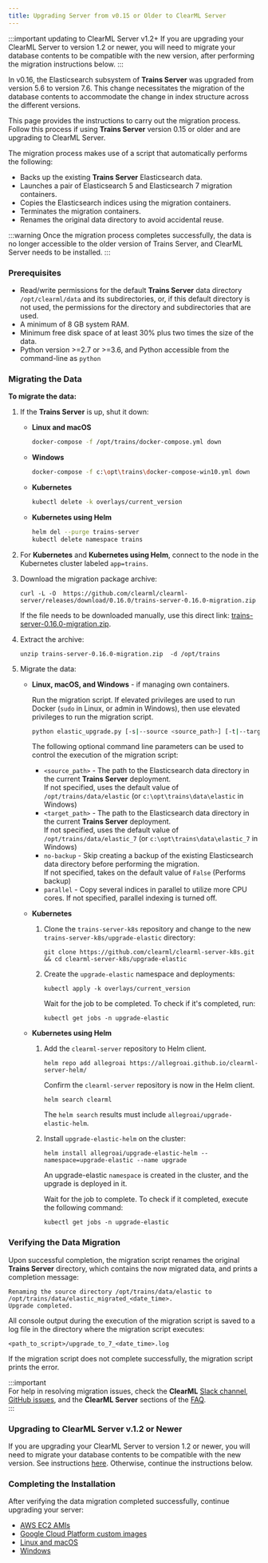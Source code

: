 ```yaml
---
title: Upgrading Server from v0.15 or Older to ClearML Server
---
```


:::important updating to ClearML Server v1.2+
If you are upgrading your ClearML Server to version 1.2 or newer, you will need to migrate your database contents to be compatible with the new version, 
after performing the migration instructions below. 
:::

In v0.16, the Elasticsearch subsystem of **Trains Server** was upgraded from version 5.6 to version 7.6. This change necessitates 
the migration of the database contents to accommodate the change in index structure across the different versions.  
  
This page provides the instructions to carry out the migration process. Follow this process if using **Trains Server** 
version 0.15 or older and are upgrading to ClearML Server. 
  
The migration process makes use of a script that automatically performs the following:

* Backs up the existing **Trains Server** Elasticsearch data.
* Launches a pair of Elasticsearch 5 and Elasticsearch 7 migration containers.
* Copies the Elasticsearch indices using the migration containers.
* Terminates the migration containers.
* Renames the original data directory to avoid accidental reuse.


:::warning 
Once the migration process completes successfully, the data is no longer accessible to the older version of Trains Server, 
and ClearML Server needs to be installed.
:::

### Prerequisites


* Read/write permissions for the default **Trains Server** data directory `/opt/clearml/data` and its subdirectories, or, 
  if this default directory is not used, the permissions for the directory and subdirectories that are used.
* A minimum of 8 GB system RAM.
* Minimum free disk space of at least 30% plus two times the size of the data.
* Python version >=2.7 or >=3.6, and Python accessible from the command-line as `python`

### Migrating the Data

**To migrate the data:**

1. If the **Trains Server** is up, shut it down:

    * **Linux and macOS**
    
        ```bash
        docker-compose -f /opt/trains/docker-compose.yml down
        ```
   
    * **Windows**
            
        ```bash
        docker-compose -f c:\opt\trains\docker-compose-win10.yml down
        ```
            
    * **Kubernetes**
        
        ```bash
        kubectl delete -k overlays/current_version
        ```
    
    * **Kubernetes using Helm**
    
        ```bash
        helm del --purge trains-server
        kubectl delete namespace trains          
        ```      
            
1. For **Kubernetes** and **Kubernetes using Helm**, connect to the node in the Kubernetes cluster labeled `app=trains`.
                
1. Download the migration package archive:

   ``` 
   curl -L -O  https://github.com/clearml/clearml-server/releases/download/0.16.0/trains-server-0.16.0-migration.zip
   ```
   
   If the file needs to be downloaded manually, use this direct link: [trains-server-0.16.0-migration.zip](https://github.com/clearml/clearml-server/releases/download/0.16.0/trains-server-0.16.0-migration.zip).

1. Extract the archive:

   ```
   unzip trains-server-0.16.0-migration.zip  -d /opt/trains
   ```
        
1. Migrate the data:      

    * **Linux, macOS, and Windows** - if managing own containers.
    
      Run the migration script. If elevated privileges are used to run Docker (`sudo` in Linux, or admin in Windows), 
      then use elevated privileges to run the migration script.
    
      ```bash
      python elastic_upgrade.py [-s|--source <source_path>] [-t|--target <target_path>] [-n|--no-backup] [-p|--parallel]
      ``` 
      
        The following optional command line parameters can be used to control the execution of the migration script:           
    
        * `<source_path>` - The path to the Elasticsearch data directory in the current **Trains Server** deployment.  
          If not specified, uses the default value of `/opt/trains/data/elastic` (or `c:\opt\trains\data\elastic` in Windows)
        * `<target_path>` - The path to the Elasticsearch data directory in the current **Trains Server** deployment.  
          If not specified, uses the default value of `/opt/trains/data/elastic_7` (or `c:\opt\trains\data\elastic_7` in Windows)
        * `no-backup` - Skip creating a backup of the existing Elasticsearch data directory before performing the migration.  
          If not specified, takes on the default value of `False` (Performs backup)
        * `parallel` - Copy several indices in parallel to utilize more CPU cores. If not specified, parallel indexing is turned off.          
          
    * **Kubernetes**
    
        1. Clone the `trains-server-k8s` repository and change to the new `trains-server-k8s/upgrade-elastic` directory:
    
           ```
           git clone https://github.com/clearml/clearml-server-k8s.git && cd clearml-server-k8s/upgrade-elastic
           ```
            
        1. Create the `upgrade-elastic` namespace and deployments:
        
           ```
           kubectl apply -k overlays/current_version
           ```     
           
           Wait for the job to be completed. To check if it's completed, run:
            
           ```
           kubectl get jobs -n upgrade-elastic
           ```
                
    * **Kubernetes using Helm**
    
        1. Add the `clearml-server` repository to Helm client.

           ```
           helm repo add allegroai https://allegroai.github.io/clearml-server-helm/
           ```    
           
           Confirm the `clearml-server` repository is now in the Helm client.
    
           ```
           helm search clearml
           ```
           
           The `helm search` results must include `allegroai/upgrade-elastic-helm`.
            
        1. Install `upgrade-elastic-helm` on the cluster:
        
           ```
           helm install allegroai/upgrade-elastic-helm --namespace=upgrade-elastic --name upgrade
           ```     
           
           An upgrade-elastic `namespace` is created in the cluster, and the upgrade is deployed in it.

           Wait for the job to complete. To check if it completed, execute the following command:

           ```
           kubectl get jobs -n upgrade-elastic
           ```

### Verifying the Data Migration

Upon successful completion, the migration script renames the original **Trains Server** directory, which contains the now 
migrated data, and prints a completion message:
```
Renaming the source directory /opt/trains/data/elastic to /opt/trains/data/elastic_migrated_<date_time>.
Upgrade completed.
```
All console output during the execution of the migration script is saved to a log file in the directory where the migration script executes:
``` 
<path_to_script>/upgrade_to_7_<date_time>.log
```    
If the migration script does not complete successfully, the migration script prints the error.

:::important  
For help in resolving migration issues, check the **ClearML** [Slack channel](https://joinslack.clear.ml), 
[GitHub issues](https://github.com/clearml/clearml-server/issues), and the **ClearML Server** sections of the [FAQ](../faq.md).     
:::
    
### Upgrading to ClearML Server v.1.2 or Newer
If you are upgrading your ClearML Server to version 1.2 or newer, you will need to migrate your database contents to be 
compatible with the new version. See instructions [here](clearml_server_mongo44_migration.md). Otherwise, continue the instructions below.

### Completing the Installation

After verifying the data migration completed successfully, continue upgrading your server:
* [AWS EC2 AMIs](upgrade_server_aws_ec2_ami.md)
* [Google Cloud Platform custom images](upgrade_server_gcp.md)
* [Linux and macOS](upgrade_server_linux_mac.md)
* [Windows](upgrade_server_win.md)
